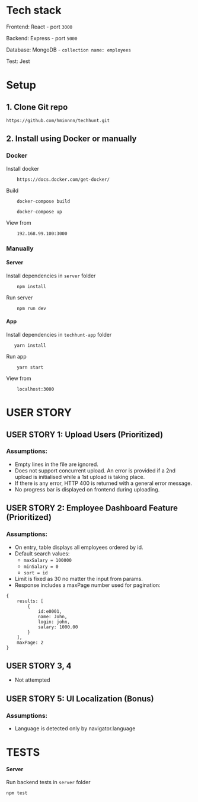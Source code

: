 # Tech stack

Frontend: React - port `3000`

Backend: Express - port `5000`

Database: MongoDB - `collection name: employees`

Test: Jest

# Setup

## 1. Clone Git repo

```
https://github.com/hminnnn/techhunt.git
```

## 2. Install using Docker or manually

### Docker

Install docker

```
    https://docs.docker.com/get-docker/
```

Build

```
    docker-compose build
```

```
    docker-compose up
```

View from

```
    192.168.99.100:3000
```

### Manually

#### Server

Install dependencies in `server` folder

```
    npm install
```

Run server

```
    npm run dev
```

#### App

Install dependencies in `techhunt-app` folder

```
   yarn install
```

Run app

```
    yarn start
```

View from

```
    localhost:3000
```

# USER STORY

## USER STORY 1: Upload Users (Prioritized)

### Assumptions:

- Empty lines in the file are ignored.
- Does not support concurrent upload. An error is provided if a 2nd upload is initialised while a 1st upload is taking place.
- If there is any error, HTTP 400 is returned with a general error message.
- No progress bar is displayed on frontend during uploading.

## USER STORY 2: Employee Dashboard Feature (Prioritized)

### Assumptions:

- On entry, table displays all employees ordered by id.
- Default search values:
  - `maxSalary = 100000`
  - `minSalary = 0`
  - `sort = id`
- Limit is fixed as 30 no matter the input from params.
- Response includes a maxPage number used for pagination:

```
{
    results: [
        {
            id:e0001,
            name: John,
            login: john,
            salary: 1000.00
        }
    ],
    maxPage: 2
}
```

## USER STORY 3, 4

- Not attempted

## USER STORY 5: UI Localization (Bonus)

### Assumptions:

- Language is detected only by navigator.language

# TESTS

#### Server

Run backend tests in `server` folder

```
npm test
```
